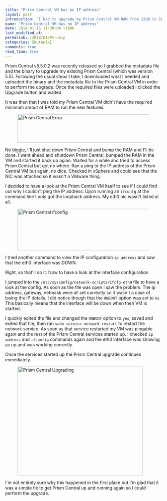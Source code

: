 ```yaml
---
title: "Prism Central VM has no IP address"
layout: post
introduction: "I had to upgrade my Prism Central VM RAM from 12GB to 16GB. In doing so, when the VM restarted, it had no IP address."
name: "Prism Central VM has no IP address"
date: 2018-01-15 11:30:00 +1000
last_modified_at:
permalink: /2018/01/PC-noip
categories: [Nutanix]
comments: true
read_time: true
---
```


Prism Central v5.5.0.2 was recently released so I grabbed the metadata file and the binary to upgrade my existing Prism Central (which was version 5.5).
Following the usual steps I take, I downloaded what I needed and uploaded the binary and the metadata file to the Prism Central VM in order to perform the upgrade. Once the required files were uploaded I clicked the Upgrade button and waited.

It was then that I was told my Prism Central VM didn't have the required minimum amout of RAM to run the new features.
<figure>
  <img src="/images/prism_central_error-lq.png" data-src="/images/prism_central_error.png" alt="Prism Central Error" class="lazyload blur-up" width="1226" height="91">
</figure>

 No biggie, I'll just shut down Prism Central and bump the RAM and I'll be done.
 I went ahead and shutdown Prism Central, bumped the RAM in the VM and started it back up agian. Waited for a while and tried to access Prism Central but got no where. 
 Ran a ping to the IP address of the Prism Central VM but again, no dice.
 Checked in vSphere and could see that the NIC was attached so it wasn't a VMware thing.

 I decided to have a look at the Prism Central VM itself to see if I could find out why I couldn't ping the IP address.
 Upon running an `ifconfg` at the command line I only got the loopback address. My eth0 nic wasn't listed at all.
 <figure>
  <img src="/images/prism_central_ifconfig_noip-lq.png" data-src="/images/prism_central_ifconfig_noip.png" alt="Prism Central ifconfig" class="lazyload blur-up" width="596" height="133">
</figure>

I tried another command to view the IP configuration `ip address` and saw that the eth0 interface was DOWN.

Right, so that'll do it. Now to have a look at the interface configuration.

I jumped into the `/etc/sysconfig/network-scripts/ifcfg-eth0` file to have a look at the config.
As soon as the file was open I saw the problem.
The ip address, gateway, netmask were all set correctly so it wasn't a case of losing the IP details. I did notice though that the `ONBOOT` option was set to `no`. This basically means that the interface will be down when then VM is started. 

I quickly edited the file and changed the `ONBOOT` option to `yes`, saved and exited that file, then ran `sudo service network restart` to restart the network service.
As soon as that service restarted my VM was pingable again and the rest of the Prism Central services started up. 
I checked `ip address` and `ifconfig` commands again and the eth0 interface was showing as up and was working correctly.

Once the services started up the Prism Central upgrade continued immediately.
<figure>
  <img src="/images/prism_central_upgrading-lq.png" data-src="/images/prism_central_upgrading.png" alt="Prism Central Upgrading" class="lazyload blur-up" width="402" height="349">
</figure>

I'm not entirely sure why this happened in the first place but I'm glad that it was a simple fix to get Prism Central up and running again so I could perform the upgrade.